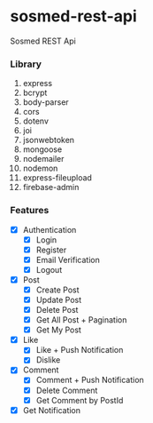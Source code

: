 # sosmed-rest-api

Sosmed REST Api

### Library

1. express
2. bcrypt
3. body-parser
4. cors
5. dotenv
6. joi
7. jsonwebtoken
8. mongoose
9. nodemailer
10. nodemon
11. express-fileupload
12. firebase-admin

### Features

- [x] Authentication
  - [x] Login
  - [x] Register
  - [x] Email Verification
  - [x] Logout
- [x] Post
  - [x] Create Post
  - [x] Update Post
  - [x] Delete Post
  - [x] Get All Post + Pagination
  - [x] Get My Post
- [x] Like
  - [x] Like + Push Notification
  - [x] Dislike
- [x] Comment
  - [x] Comment + Push Notification
  - [x] Delete Comment
  - [x] Get Comment by PostId
- [x] Get Notification
